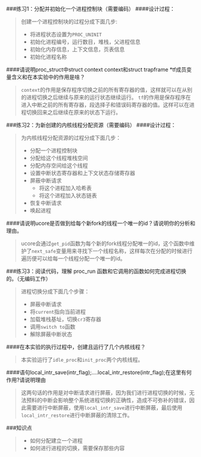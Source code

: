 ###练习1：分配并初始化一个进程控制块（需要编码）
####设计过程：
> 创建一个进程控制块的过程分成下面几步:
> * 将进程状态设置为`PROC_UNINIT`
> * 初始化进程编号，运行数目，堆栈，父进程信息
> * 初始化内存信息，上下文信息，页表信息
> * 初始化进程名称

####请说明proc_struct中struct context context和struct trapframe *tf成员变量含义和在本实验中的作用是啥？
>`context`的作用是保存程序切换之前的所有寄存器的值，这样就可以在从别的进程切换之后继续与原来的运行状态继续运行。
> `tf`的作用是保存程序在进入中断之前的所有寄存器，段选择子和错误码寄存器的值。这样可以在进程切换回来之后继续在原来的状态下运行。	

###练习2：为新创建的内核线程分配资源（需要编码）
####设计过程：
>为内核线程分配资源的过程分成下面几步：
>* 分配一个进程控制块
>* 分配给这个线程堆栈空间
>* 分配内存空间给这个线程
>* 设置中断状态寄存器和上下文状态存储寄存器
>* 屏蔽中断请求
>	* 将这个进程加入哈希表
>	* 将这个进程加入状态链表
>* 恢复中断请求
>* 唤起进程

####请说明ucore是否做到给每个新fork的线程一个唯一的id？请说明你的分析和理由。
> ucore会通过`get_pid`函数为每个新的fork线程分配唯一的id，这个函数中维护了`next_safe`变量用来寻找下一个线程名称，这样每次在分配的时候进行遍历便可以给每一个线程分配一个唯一的id。


###练习3：阅读代码，理解 proc_run 函数和它调用的函数如何完成进程切换的。（无编码工作）
> 进程切换分成下面几个步骤：
> * 屏蔽中断请求
> * 将`current`指向当前进程
> * 加载堆栈基址，切换`cr3`寄存器
> * 调用`switch to`函数
> * 解除屏蔽中断状态

####在本实验的执行过程中，创建且运行了几个内核线程？
> 本实验运行了`idle_proc`和`init_proc`两个内核线程。

####语句local_intr_save(intr_flag);....local_intr_restore(intr_flag);在这里有何作用?请说明理由
> 这两句话的作用是对中断请求进行屏蔽，因为我们进行进程切换的时候，无法预料的中断会影响整个系统进程切换的正确性，造成不可弥补的错误，因此需要进行中断屏蔽，使用`local_intr_save`进行中断屏蔽，最后使用`local_intr_restore`进行中断屏蔽的清除工作。

###知识点
> * 如何分配建立一个进程
> * 如何进行进程的切换，需要保存那些内容
